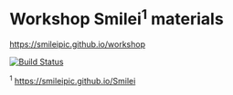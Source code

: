 Workshop Smilei<sup>1</sup> materials
=========================

https://smileipic.github.io/workshop



[![Build Status](https://travis-ci.org/SmileiPIC/workshop.svg?branch=master)](https://travis-ci.org/SmileiPIC/workshop)


<sup>1</sup> https://smileipic.github.io/Smilei